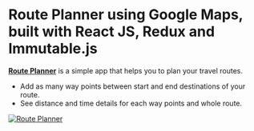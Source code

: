 # Route Planner using Google Maps, built with React JS, Redux and Immutable.js

**[Route Planner](http://veerasundar.com/route-planner)** is a simple app that helps you to plan your travel routes.

* Add as many way points between start and end destinations of your route.
* See distance and time details for each way points and whole route.

[![Route Planner](http://i.imgur.com/9noyH6V.png?1)](http://veerasundar.com/route-planner)

